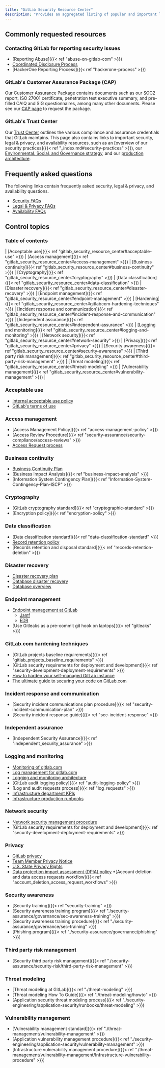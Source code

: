 ```yaml
---
title: "GitLab Security Resource Center"
description: "Provides an aggregated listing of popular and important links and information for GitLab's customers and prospects."
---
```


## Commonly requested resources

### Contacting GitLab for reporting security issues

- [Reporting Abuse]({{< ref "abuse-on-gitlab-com" >}})
- [Coordinated Disclosure Process](https://about.gitlab.com/security/disclosure/)
- [HackerOne Reporting Process]({{< ref "hackerone-process" >}})


### GitLab's Customer Assurance Package (CAP)

Our Customer Assurance Package contains documents such as our SOC2 report, ISO 27001 certificate, penetration test executive summary, and pre-filled CAIQ and SIG questionnaires, among many other documents. Please see our [CAP page](https://about.gitlab.com/security/cap/) to request the package.

### GitLab's Trust Center

Our [Trust Center](https://about.gitlab.com/security/) outlines the various compliance and assurance credentials that GitLab maintains. This page also contains links to important security, legal & privacy, and availability resources, such as an [overview of our security practices]({{< ref "_index.md#security-practices" >}}), our [Environmental, Social, and Governance strategy](/handbook/legal/ESG/), and our [production architecture](/handbook/engineering/infrastructure/production/architecture/).

## Frequently asked questions

The following links contain frequently asked security, legal & privacy, and availability questions.

- [Security FAQs](https://about.gitlab.com/security/faq/)
- [Legal & Privacy FAQs](https://about.gitlab.com/privacy/)
- [Availability FAQs](/handbook/engineering/infrastructure/faq/)

## Control topics

### Table of contents

| [Acceptable use]({{< ref "gitlab_security_resource_center#acceptable-use" >}}) | [Access management]({{< ref "gitlab_security_resource_center#access-management" >}}) | [Business continuity]({{< ref "gitlab_security_resource_center#business-continuity" >}}) | [Cryptography]({{< ref "gitlab_security_resource_center#cryptography" >}}) | [Data classification]({{< ref "gitlab_security_resource_center#data-classification" >}})
| [Disaster recovery]({{< ref "gitlab_security_resource_center#disaster-recovery" >}}) | [Endpoint management]({{< ref "gitlab_security_resource_center#endpoint-management" >}}) | [Hardening]({{< ref "gitlab_security_resource_center#gitlabcom-hardening-techniques" >}}) | [Incident response and communication]({{< ref "gitlab_security_resource_center#incident-response-and-communication" >}}) | [Independent assurance]({{< ref "gitlab_security_resource_center#independent-assurance" >}})
| [Logging and monitoring]({{< ref "gitlab_security_resource_center#logging-and-monitoring" >}}) | [Network security]({{< ref "gitlab_security_resource_center#network-security" >}}) | [Privacy]({{< ref "gitlab_security_resource_center#privacy" >}}) | [Security awareness]({{< ref "gitlab_security_resource_center#security-awareness" >}}) | [Third party risk management]({{< ref "gitlab_security_resource_center#third-party-risk-management" >}})
| [Threat modeling]({{< ref "gitlab_security_resource_center#threat-modeling" >}}) | [Vulnerability management]({{< ref "gitlab_security_resource_center#vulnerability-management" >}}) |

### Acceptable use

- [Internal acceptable use policy](/handbook/people-group/acceptable-use-policy/)
- [GitLab's terms of use](https://about.gitlab.com/terms/)

### Access management

- [Access Management Policy]({{< ref "access-management-policy" >}})
- [Access Review Procedure]({{< ref "security-assurance/security-compliance/access-reviews" >}})
- [Access Request process](/handbook/business-technology/end-user-services/onboarding-access-requests/access-requests/)

### Business continuity

- [Business Continuity Plan](/handbook/business-technology/gitlab-business-continuity-plan/)
- [Business Impact Analysis]({{< ref "business-impact-analysis" >}})
- [Information System Contingency Plan]({{< ref "Information-System-Contingency-Plan-ISCP" >}})

### Cryptography

- [GitLab cryptography standard]({{< ref "cryptographic-standard" >}})
- [Encryption policy]({{< ref "encryption-policy" >}})

### Data classification

- [Data classification standard]({{< ref "data-classification-standard" >}})
- [Record retention policy](/handbook/legal/record-retention-policy/)
- [Records retention and disposal standard]({{< ref "records-retention-deletion" >}})

### Disaster recovery

- [Disaster recovery plan](https://gitlab.com/gitlab-com/gl-infra/readiness/-/blob/master/library/disaster-recovery/index.md)
- [Database disaster recovery](/handbook/engineering/infrastructure/database/disaster_recovery.html)
- [Database overview](/handbook/engineering/infrastructure/database/)

### Endpoint management

- [Endpoint management at GitLab](/handbook/business-technology/team-member-enablement/onboarding-access-requests/endpoint-management/)
    - [Jamf](/handbook/business-technology/team-member-enablement/onboarding-access-requests/endpoint-management/jamf/)
    - [EDR](/handbook/business-technology/end-user-services/onboarding-access-requests/endpoint-management/edr/)
- [Use Gitleaks as a pre-commit git hook on laptops]({{< ref "gitleaks" >}})

### GitLab.com hardening techniques

- [GitLab projects baseline requirements]({{< ref "gitlab_projects_baseline_requirements" >}})
- [GitLab security requirements for deployment and development]({{< ref "security-development-deployment-requirements" >}})
- [How to harden your self-managed GitLab instance](https://about.gitlab.com/blog/2023/05/23/how-to-harden-your-self-managed-gitlab-instance/)
- [The ultimate guide to securing your code on GitLab.com](https://about.gitlab.com/blog/2023/05/31/securing-your-code-on-gitlab/)

### Incident response and communication

- [Security incident communications plan procedure]({{< ref "security-incident-communication-plan" >}})
- [Security incident response guide]({{< ref "sec-incident-response" >}})

### Independent assurance

- [Independent Security Assurance]({{< ref "independent_security_assurance" >}})

### Logging and monitoring

- [Monitoring of gitlab.com](/handbook/engineering/monitoring/)
- [Log management for gitlab.com](/handbook/engineering/monitoring/#logs)
- [Logging and monitoring architecture](/handbook/engineering/infrastructure/production/architecture/#monitoring-and-logging)
- [GitLab audit logging policy]({{< ref "audit-logging-policy" >}})
- [Log and audit requests process]({{< ref "log_requests" >}})
- [Infrastructure department KPIs](/handbook/engineering/infrastructure-quality/performance-indicators/#gitlabcom-availability)
- [Infrastructure production runbooks](https://gitlab.com/gitlab-com/runbooks/)

### Network security

- [Network security management procedure](/handbook/engineering/infrastructure/network-security/)
- [GitLab security requirements for deployment and development]({{< ref "security-development-deployment-requirements" >}})

### Privacy

- [GitLab privacy](/handbook/legal/privacy/)
- [Team Member Privacy Notice](/handbook/legal/privacy/employee-privacy-policy/)
- [U.S. State Privacy Rights](https://about.gitlab.com/privacy/#us-state-privacy-rights)
- [Data protection impact assessment (DPIA) policy](/handbook/legal/privacy/dpia-policy/)
*[Account deletion and data access requests workflow]({{< ref "account_deletion_access_request_workflows" >}})

### Security awareness

- [Security training]({{< ref "security-training" >}})
- [Security awareness training program]({{< ref "./security-assurance/governance/sec-awareness-training" >}})
- [Security awareness training procedure]({{< ref "./security-assurance/governance/sec-training" >}})
- [Phishing program]({{< ref "./security-assurance/governance/phishing" >}})

### Third party risk management

- [Security third party risk management]({{< ref "./security-assurance/security-risk/third-party-risk-management" >}})

### Threat modeling

- [Threat modeling at GitLab]({{< ref "./threat-modeling" >}})
- [Threat modeling How To Guide]({{< ref "./threat-modeling/howto" >}})
- [Application security threat modeling process]({{< ref "./security-engineering/application-security/runbooks/threat-modeling" >}})

### Vulnerability management

- [Vulnerability management standard]({{< ref "./threat-management/vulnerability-management" >}})
- [Application vulnerability management procedure]({{< ref "./security-engineering/application-security/vulnerability-management" >}})
- [Infrastructure vulnerability management procedure]({{< ref "./threat-management/vulnerability-management/Infrastructure-vulnerability-procedure" >}})
